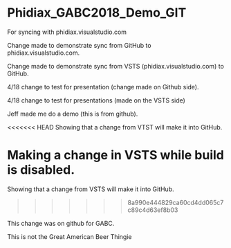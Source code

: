 # Phidiax_GABC2018_Demo_GIT
For syncing with phidiax.visualstudio.com

Change made to demonstrate sync from GitHub to phidiax.visualstudio.com.

Change made to demonstrate sync from VSTS (phidiax.visualstudio.com) to GitHub.

4/18 change to test for presentation (change made on Github side).

4/18 change to test for presentations (made on the VSTS side)

Jeff made me do a demo (this is from github).

<<<<<<< HEAD
Showing that a change from VTST will make it into GitHub.

Making a change in VSTS while build is disabled.
=======
Showing that a change from VSTS will make it into GitHub.
>>>>>>> 8a990e444829ca60cd4dd065c7c89c4d63ef8b03

This change was on github for GABC.

This is not the Great American Beer Thingie